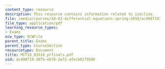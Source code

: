 ```yaml
---
content_type: resource
description: This resource contains information related to isocline.
file: /media/courses/18-03-differential-equations-spring-2010/ac498f1930fbeb702e72afecb01f9586_MIT18_03S10_prfinals.pdf
file_type: application/pdf
learning_resource_types:
- Exams
ocw_type: OCWFile
parent_title: Exams
parent_type: CourseSection
resourcetype: Document
title: MIT18_03S10_prfinals.pdf
uid: ac498f19-30fb-eb70-2e72-afecb01f9586
---
```

